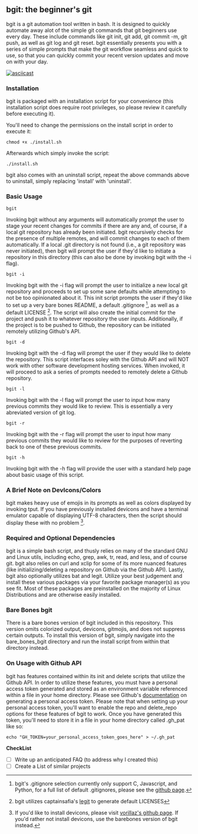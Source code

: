 ## bgit: the beginner's git

bgit is a git automation tool written in bash. It is designed to quickly automate away alot of the simple git commands that git beginners use every day. These include commands like git init, git add, git commit -m, git push, as well as git log and git reset. bgit essentially presents you with a series of simple prompts that make the git workflow seamless and quick to use, so that you can quickly commit your recent version updates and move on with your day.

[![asciicast](https://asciinema.org/a/524975.svg)](https://asciinema.org/a/524975)

### Installation

bgit is packaged with an installation script for your convenience (this installation script does require root privileges, so please review it carefully before executing it).

You'll need to change the permissions on the install script in order to execute it:

`chmod +x ./install.sh`

Afterwards which simply invoke the script:

`./install.sh`

bgit also comes with an uninstall script, repeat the above commands above to uninstall, simply replacing 'install' with 'uninstall'.

### Basic Usage

`bgit`

Invoking bgit without any arguments will automatically prompt the user to stage your recent changes for commits if there are any and, of course, if a local git repository has already been initiated. bgit recursively checks for the presence of multiple remotes, and will commit changes to each of them automatically. If a local .git directory is not found (i.e., a git repository was never initiated), then bgit will prompt the user if they'd like to initiate a repository in this directory (this can also be done by invoking bgit with the -i flag).

`bgit -i`

Invoking bgit with the -i flag will prompt the user to initialize a new local git repository and proceeds to set up some sane defaults while attempting to not be too opinionated about it. This init script prompts the user if they'd like to set up a very bare bones README, a default .gitignore [^1], as well as a default LICENSE [^2]. The script will also create the initial commit for the project and push it to whatever repository the user inputs. Additionally, if the project is to be pushed to Github, the repository can be initiated remotely utilizing Github's API.

`bgit -d`

Invoking bgit with the -d flag will prompt the user if they would like to delete the repository. This script interfaces soley with the Github API and will NOT work with other software development hosting services. When invoked, it will proceed to ask a series of prompts needed to remotely delete a Github repository.

`bgit -l`

Invoking bgit with the -l flag will prompt the user to input how many previous commits they would like to review. This is essentially a very abreviated version of git log.

`bgit -r`

Invoking bgit with the -r flag will prompt the user to input how many previous commits they would like to review for the purposes of reverting back to one of these previous commits.

`bgit -h`

Invoking bgit with the -h flag will provide the user with a standard help page about basic usage of this script.

### A Brief Note on DevIcons/Colors

bgit makes heavy use of emojis in its prompts as well as colors displayed by invoking tput. If you have previously installed devicons and have a terminal emulator capable of displaying UTF-8 characters, then the script should display these with no problem [^3].

### Required and Optional Dependencies

bgit is a simple bash script, and thusly relies on many of the standard GNU and Linux utils, including echo, grep, awk, tr, read, and less, and of course git. bgit also relies on curl and xclip for some of its more nuanced features (like initializing/deleting a repository on Github via the Github API). Lastly, bgit also optionally utilizes bat and legit. Utilize your best judgement and install these various packages via your favorite package manager(s) as you see fit. Most of these packages are preinstalled on the majority of Linux Distributions and are otherwise easily installed.

### Bare Bones bgit

There is a bare bones version of bgit included in this repository. This version omits colorized output, devicons, gitmojis, and does not suppress certain outputs. To install this version of bgit, simply navigate into the bare_bones_bgit directory and run the install script from within that directory instead.

### On Usage with Github API

bgit has features contained within its init and delete scripts that utilize the Github API. In order to utilize these features, you must have a personal access token generated and stored as an environment variable referenced within a file in your home directory. Please see Github's [documentation](https://docs.github.com/en/authentication/keeping-your-account-and-data-secure/creating-a-personal-access-token) on generating a personal access token. Please note that when setting up your personal access token, you'll want to enable the repo and delete_repo options for these features of bgit to work. Once you have generated this token, you'll need to store it in a file in your home directory called .gh_pat like so:

`echo "GH_TOKEN=your_personal_access_token_goes_here" > ~/.gh_pat`

__CheckList__

- [ ] Write up an anticipated FAQ (to address why I created this)
- [ ] Create a List of similar projects

[^1]: bgit's .gitignore selection currently only support C, Javascript, and Python, for a full list of default .gitignores, please see the [github page](https://github.com/github/gitignore).

[^2]: bgit utilizes captainsafia's [legit](https://github.com/captainsafia/legit) to generate default LICENSES

[^3]: If you'd like to install devicons, please visit [vorillaz's github page](https://github.com/vorillaz/devicons). If you'd rather not install devicons, use the barebones version of bgit instead.
